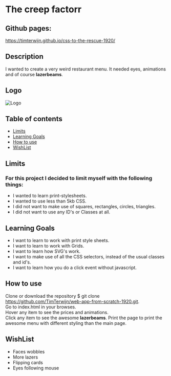 # The creep factorr

## Github pages:
https://timterwijn.github.io/css-to-the-rescue-1920/

## Description
I wanted to create a very weird restaurant menu. It needed eyes, animations and of course **lazerbeams**.

## Logo
![Logo](/img/logo.jpg)

## Table of contents
* [Limits](#limits)
* [Learning Goals](#learning-goals)
* [How to use](#how-to-use)
* [WishList](#wishList)

## Limits
### For this project I decided to limit myself with the following things:
* I wanted to learn print-stylesheets.  
* I wanted to use less than 5kb CSS.  
* I did not want to make use of squares, rectangles, circles, triangles.  
* I did not want to use any ID's or Classes at all.  

## Learning Goals
* I want to learn to work with print style sheets.  
* I want to learn to work with Grids.  
* I want to learn how SVG's work.   
* I want to make use of all the CSS selectors, instead of the usual classes and id's.  
* I want to learn how you do a click event without javascript.  

## How to use
Clone or download the repository $ git clone https://github.com/TimTerwijn/web-app-from-scratch-1920.git.   
Go to index.html in your browses.  
Hover any item to see the prices and animations.  
Click any item to see the awesome **lazerbeams**.
Print the page to print the awesome menu with different styling than the main page.  

## WishList
* Faces wobbles
* More lazers
* Flipping cards
* Eyes following mouse
